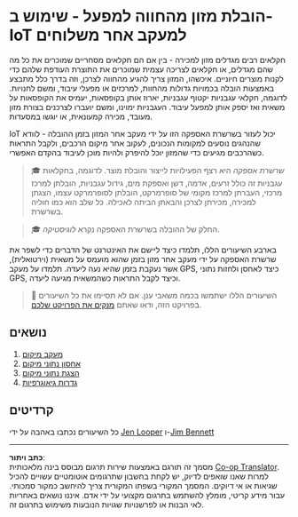 <!--
CO_OP_TRANSLATOR_METADATA:
{
  "original_hash": "e978534a245b000725ed2a048f943213",
  "translation_date": "2025-08-27T22:44:36+00:00",
  "source_file": "3-transport/README.md",
  "language_code": "he"
}
-->
# הובלת מזון מהחווה למפעל - שימוש ב-IoT למעקב אחר משלוחים

חקלאים רבים מגדלים מזון למכירה - בין אם הם חקלאים מסחריים שמוכרים את כל מה שהם מגדלים, או חקלאים לצריכה עצמית שמוכרים את התוצרת העודפת שלהם כדי לקנות מוצרים חיוניים. איכשהו, המזון צריך להגיע מהחווה לצרכן, וזה בדרך כלל מתבצע באמצעות הובלה בכמויות גדולות מהחוות, למרכזים או מפעלי עיבוד, ומשם לחנויות. לדוגמה, חקלאי עגבניות יקטוף עגבניות, יארוז אותן בקופסאות, יעמיס את הקופסאות על משאית ואז יספק אותן למפעל עיבוד. העגבניות ימוינו, ומשם יועברו לצרכנים בצורת מזון מעובד, מכירה קמעונאית, או יוגשו במסעדות.

IoT יכול לעזור בשרשרת האספקה הזו על ידי מעקב אחר המזון בזמן ההובלה - לוודא שהנהגים נוסעים למקומות הנכונים, לעקוב אחר מיקום הרכבים, ולקבל התראות כשהרכבים מגיעים כדי שהמזון יוכל להיפרק ולהיות מוכן לעיבוד בהקדם האפשרי.

> 🎓 *שרשרת אספקה* היא רצף הפעילויות לייצור והובלת מוצר. לדוגמה, בחקלאות עגבניות זה כולל זרעים, אדמה, דשן ואספקת מים, גידול עגבניות, הובלתן למרכז מרכזי, העברתן למרכז מקומי של סופרמרקט, הובלתן לסופרמרקט עצמו, הצגתן למכירה, מכירתן לצרכן והבאתן הביתה לאכילה. כל שלב הוא כמו חוליה בשרשרת.

> 🎓 החלק של ההובלה בשרשרת האספקה נקרא *לוגיסטיקה*.

בארבע השיעורים הללו, תלמדו כיצד ליישם את האינטרנט של הדברים כדי לשפר את שרשרת האספקה על ידי מעקב אחר מזון בזמן שהוא מועמס על משאית (וירטואלית), אשר נעקבת בזמן שהיא נעה ליעדה. תלמדו על מעקב GPS, כיצד לאחסן ולחזות נתוני GPS, וכיצד לקבל התראות כשהמשאית מגיעה ליעדה.

> 💁 השיעורים הללו ישתמשו בכמה משאבי ענן. אם לא תסיימו את כל השיעורים בפרויקט הזה, ודאו שאתם [מנקים את הפרויקט שלכם](../clean-up.md).

## נושאים

1. [מעקב מיקום](lessons/1-location-tracking/README.md)
1. [אחסון נתוני מיקום](lessons/2-store-location-data/README.md)
1. [הצגת נתוני מיקום](lessons/3-visualize-location-data/README.md)
1. [גדרות גיאוגרפיות](lessons/4-geofences/README.md)

## קרדיטים

כל השיעורים נכתבו באהבה על ידי [Jen Looper](https://github.com/jlooper) ו-[Jim Bennett](https://GitHub.com/JimBobBennett)

---

**כתב ויתור**:  
מסמך זה תורגם באמצעות שירות תרגום מבוסס בינה מלאכותית [Co-op Translator](https://github.com/Azure/co-op-translator). למרות שאנו שואפים לדיוק, יש לקחת בחשבון שתרגומים אוטומטיים עשויים להכיל שגיאות או אי דיוקים. המסמך המקורי בשפתו המקורית צריך להיחשב כמקור סמכותי. עבור מידע קריטי, מומלץ להשתמש בתרגום מקצועי על ידי אדם. איננו נושאים באחריות לאי הבנות או לפרשנויות שגויות הנובעות משימוש בתרגום זה.